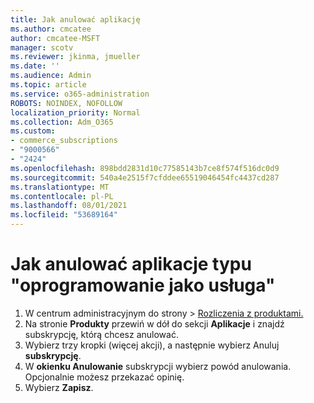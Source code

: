 ```yaml
---
title: Jak anulować aplikację
ms.author: cmcatee
author: cmcatee-MSFT
manager: scotv
ms.reviewer: jkinma, jmueller
ms.date: ''
ms.audience: Admin
ms.topic: article
ms.service: o365-administration
ROBOTS: NOINDEX, NOFOLLOW
localization_priority: Normal
ms.collection: Adm_O365
ms.custom:
- commerce_subscriptions
- "9000566"
- "2424"
ms.openlocfilehash: 898bdd2831d10c77585143b7ce8f574f516dc0d9
ms.sourcegitcommit: 540a4e2515f7cfddee65519046454fc4437cd287
ms.translationtype: MT
ms.contentlocale: pl-PL
ms.lasthandoff: 08/01/2021
ms.locfileid: "53689164"
---
```

# <a name="how-to-cancel-software-as-a-service-apps"></a>Jak anulować aplikacje typu "oprogramowanie jako usługa"

1. W centrum administracyjnym do strony  >  [Rozliczenia z produktami.](https://go.microsoft.com/fwlink/p/?linkid=842054)
2. Na stronie **Produkty** przewiń w dół do sekcji **Aplikacje** i znajdź subskrypcję, którą chcesz anulować. 
3. Wybierz trzy kropki (więcej akcji), a następnie wybierz Anuluj **subskrypcję**.
4. W **okienku Anulowanie** subskrypcji wybierz powód anulowania. Opcjonalnie możesz przekazać opinię.
5. Wybierz **Zapisz**.